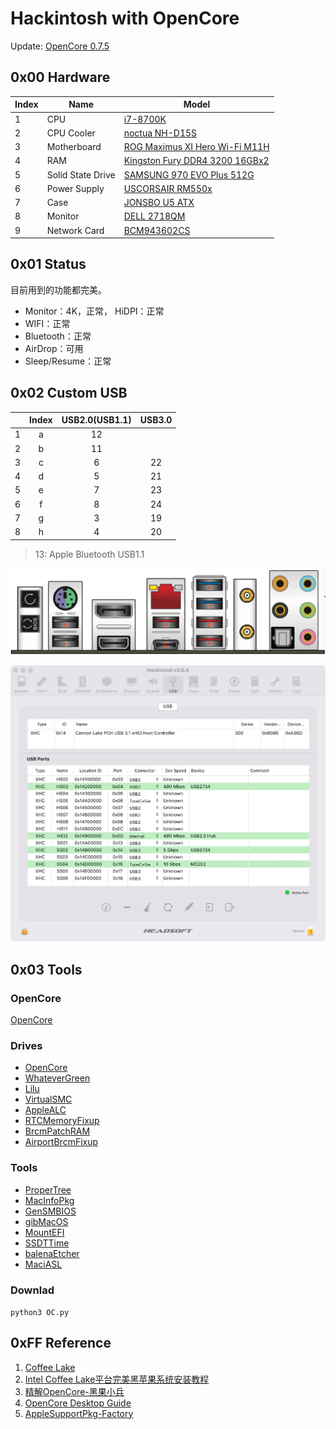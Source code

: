 # Hackintosh with OpenCore

Update: [OpenCore 0.7.5](https://github.com/acidanthera/OpenCorePkg)

## 0x00 Hardware
| Index | Name              | Model                                                                   |
|-------|-------------------|-------------------------------------------------------------------------|
| 1     | CPU               | [i7-8700K](https://item.jd.com/18794427126.html)                        |
| 2     | CPU Cooler        | [noctua NH-D15S](https://item.jd.com/2248429.html)                      |
| 3     | Motherboard       | [ROG Maximus XI Hero Wi-Fi M11H ](https://item.jd.com/35017810977.html) |
| 4     | RAM               | [Kingston Fury DDR4 3200 16GBx2](https://item.jd.com/100005089420.html) |
| 5     | Solid State Drive | [SAMSUNG 970 EVO Plus 512G](https://item.jd.com/100003181110.html)      |
| 6     | Power Supply      | [USCORSAIR RM550x](https://item.jd.com/6757757.html)                    |
| 7     | Case              | [JONSBO U5 ATX](https://item.jd.com/8885801.html)                       |
| 8     | Monitor           | [DELL 2718QM](https://item.jd.com/4585499.html)                         |
| 9     | Network Card      | [BCM943602CS](https://item.taobao.com/item.htm?id=608922155647)         |

## 0x01 Status

目前用到的功能都完美。
- Monitor：4K，正常， HiDPI：正常
- WIFI：正常
- Bluetooth：正常
- AirDrop：可用
- Sleep/Resume：正常

## 0x02 Custom USB

|       | Index | USB2.0(USB1.1) | USB3.0 |
|-------|:-----:|:----------------:|:----:|
| 1     | a     | 12             |       |
| 2     | b     | 11            |        |
| 3     | c     |  6              |  22      |
| 4     | d     |  5              |   21     |
| 5     | e     |   7             |   23     |
| 6     | f     |  8              |  24      |
| 7     | g     |  3              |  19      |
| 8     | h     |   4             |   20     |

> 13: Apple Bluetooth USB1.1

![M11H](M11H.png)

![USB](USB.png)

## 0x03 Tools

### OpenCore
[OpenCore](https://github.com/acidanthera/OpenCorePkg)

### Drives
- [OpenCore](https://github.com/acidanthera/OpenCorePkg)
- [WhateverGreen](https://github.com/acidanthera/WhateverGreen)
- [Lilu](https://github.com/acidanthera/Lilu)
- [VirtualSMC](https://github.com/acidanthera/VirtualSMC)
- [AppleALC](https://github.com/acidanthera/AppleALC)
- [RTCMemoryFixup](https://github.com/acidanthera/RTCMemoryFixup)
- [BrcmPatchRAM](https://github.com/acidanthera/BrcmPatchRAM)
- [AirportBrcmFixup](https://github.com/acidanthera/AirportBrcmFixup)

### Tools
- [ProperTree](https://github.com/corpnewt/ProperTree)
- [MacInfoPkg](https://github.com/acidanthera/MacInfoPkg)
- [GenSMBIOS](https://github.com/corpnewt/GenSMBIOS)
- [gibMacOS](https://github.com/corpnewt/gibMacOS)
- [MountEFI](https://github.com/corpnewt/MountEFI)
- [SSDTTime](https://github.com/corpnewt/SSDTTime)
- [balenaEtcher](https://github.com/balena-io/etcher/releases)
- [MaciASL](https://github.com/acidanthera/MaciASL/releases)

### Downlad
`python3 OC.py`

## 0xFF Reference

1. [Coffee Lake](https://dortania.github.io/OpenCore-Desktop-Guide/config.plist/coffee-lake.html)
2. [Intel Coffee Lake平台完美黑苹果系统安装教程](https://www.bilibili.com/video/BV1hA411t7dr)
3. [精解OpenCore-黑果小兵](https://blog.daliansky.net/OpenCore-BootLoader.html)
4. [OpenCore Desktop Guide](https://dortania.github.io/OpenCore-Desktop-Guide/)
5. [AppleSupportPkg-Factory](https://github.com/athlonreg/AppleSupportPkg-Factory/)
